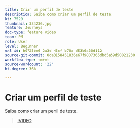 ```yaml
---
title: Criar um perfil de teste
description: Saiba como criar um perfil de teste.
kt: 7529
thumbnail: 334236.jpg
feature: Journeys
doc-type: feature video
team: PM
role: User
level: Beginner
exl-id: b0725be6-2a3d-46cf-b78a-d53b6a88d112
source-git-commit: 0da3158451836e67f9807365dbd5a59d50821230
workflow-type: tm+mt
source-wordcount: '22'
ht-degree: 36%

---
```


# Criar um perfil de teste

Saiba como criar um perfil de teste.

>[!VIDEO](https://video.tv.adobe.com/v/334236?quality=12)
